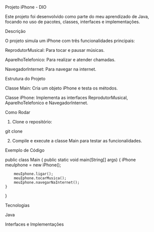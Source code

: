 Projeto iPhone - DIO

Este projeto foi desenvolvido como parte do meu aprendizado de Java, focando no uso de pacotes, classes, interfaces e implementações.

Descrição

O projeto simula um iPhone com três funcionalidades principais:

ReprodutorMusical: Para tocar e pausar músicas.

AparelhoTelefonico: Para realizar e atender chamadas.

NavegadorInternet: Para navegar na internet.


Estrutura do Projeto

Classe Main: Cria um objeto iPhone e testa os métodos.

Classe iPhone: Implementa as interfaces ReprodutorMusical, AparelhoTelefonico e NavegadorInternet.


Como Rodar

1. Clone o repositório:

git clone <url-do-repositorio>


2. Compile e execute a classe Main para testar as funcionalidades.



Exemplo de Código

public class Main {
    public static void main(String[] args) {
        iPhone meuIphone = new iPhone();
        
        meuIphone.ligar();
        meuIphone.tocarMusica();
        meuIphone.navegarNaInternet();
    }
}

Tecnologias

Java

Interfaces e Implementações
